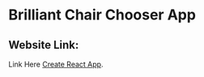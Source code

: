 # Brilliant Chair Chooser App

## Website Link:

Link Here [Create React App](https://github.com/facebook/create-react-app).
